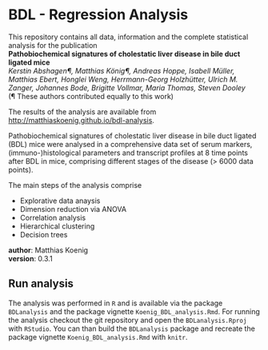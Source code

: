 #    BDL - Regression Analysis
This repository contains all data, information and the complete statistical analysis for the publication  
**Pathobiochemical signatures of cholestatic liver disease in bile duct ligated mice**  
*Kerstin Abshagen¶, Matthias König¶, Andreas Hoppe, Isabell Müller, Matthias Ebert, Honglei Weng, Herrmann-Georg Holzhütter, Ulrich M. Zanger, Johannes Bode, Brigitte Vollmar, Maria Thomas, Steven Dooley*  
(¶ These authors contributed equally to this work)


The results of the analysis are available from http://matthiaskoenig.github.io/bdl-analysis. 

Pathobiochemical signatures of cholestatic liver disease in bile duct ligated (BDL) mice were analysed in a comprehensive data set of serum markers, (immuno-)histological parameters and transcript profiles at 8 time points after BDL in mice, comprising different stages of the disease (> 6000 data points).

The main steps of the analysis comprise

* Explorative data anaysis
* Dimension reduction via ANOVA
* Correlation analysis
* Hierarchical clustering
* Decision trees

**author**: Matthias Koenig  
**version**: 0.3.1  

## Run analysis
The analysis was performed in `R` and is available via the package `BDLanalysis` and the package vignette `Koenig_BDL_analysis.Rmd`. For running the analysis checkout the git repository and open the `BDLanalysis.Rproj` with `RStudio`. You can than build the `BDLanalysis` package and recreate the package vignette `Koenig_BDL_analysis.Rmd` with `knitr`.
